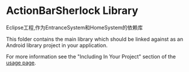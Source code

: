 ActionBarSherlock Library
=========================
Eclipse工程,作为EntranceSystem和HomeSystem的依赖库

This folder contains the main library which should be linked against as an
Android library project in your application.

For more information see the "Including In Your Project" section of the
[usage page][1].






 [1]: http://actionbarsherlock.com/usage.html
